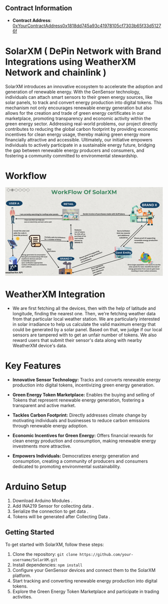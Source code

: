 ## Contract Information

- **Contract Address**: [0xYourContractAddress0x1818dd745a93c41978105cf7303b65f33d51276f](https://sepolia.scrollscan.com/address/0x1818dd745a93c41978105cf7303b65f33d51276f)






# SolarXM ( DePin Network with Brand Integrations using WeatherXM Network and chainlink )

SolarXM introduces an innovative ecosystem to accelerate the adoption and generation of renewable energy. With the GenSensor technology, individuals can attach smart sensors to their green energy sources, like solar panels, to track and convert energy production into digital tokens. This mechanism not only encourages renewable energy generation but also allows for the creation and trade of green energy certificates in our marketplace, promoting transparency and economic activity within the green energy sector. Addressing real-world problems, our project directly contributes to reducing the global carbon footprint by providing economic incentives for clean energy usage, thereby making green energy more financially attractive and accessible. Ultimately, our initiative empowers individuals to actively participate in a sustainable energy future, bridging the gap between renewable energy producers and consumers, and fostering a community committed to environmental stewardship.

# Workflow
![SolarXM workflow](./public/solarxmcc.png)


# WeatherXM Integration
- We are first fetching all the devices, then with the help of latitude and longitude, finding the nearest one. Then, we're fetching weather data from that particular local weather station. We are particularly interested in solar irradiance to help us calculate the valid maximum energy that could be generated by a solar panel. Based on that, we judge if our local sensors are tampered with to get an unfair number of tokens. We also reward users that submit their sensor's data along with nearby WeatherXM device's data.

# Key Features

- **Innovative Sensor Technology:** Tracks and converts renewable energy production into digital tokens, incentivizing green energy generation.
  
- **Green Energy Token Marketplace:** Enables the buying and selling of Tokens that represent renewable energy generation, fostering a transparent and active market.
  
- **Tackles Carbon Footprint:** Directly addresses climate change by motivating individuals and businesses to reduce carbon emissions through renewable energy adoption.
  
- **Economic Incentives for Green Energy:** Offers financial rewards for clean energy production and consumption, making renewable energy investments more attractive.
  
- **Empowers Individuals:** Democratizes energy generation and consumption, creating a community of producers and consumers dedicated to promoting environmental sustainability.


# Arduino Setup
1. Download Arduino Modules .
2. Add INA219 Sensor for collecting data .
3. Serialize the connection to get data .
4. Tokens will be generated after Collecting Data .

## Getting Started

To get started with SolarXM, follow these steps:

1. Clone the repository: `git clone https://github.com/your-username/SolarXM.git`
2. Install dependencies: `npm install`
3. Configure your GenSensor devices and connect them to the SolarXM platform.
4. Start tracking and converting renewable energy production into digital tokens.
5. Explore the Green Energy Token Marketplace and participate in trading activities.



